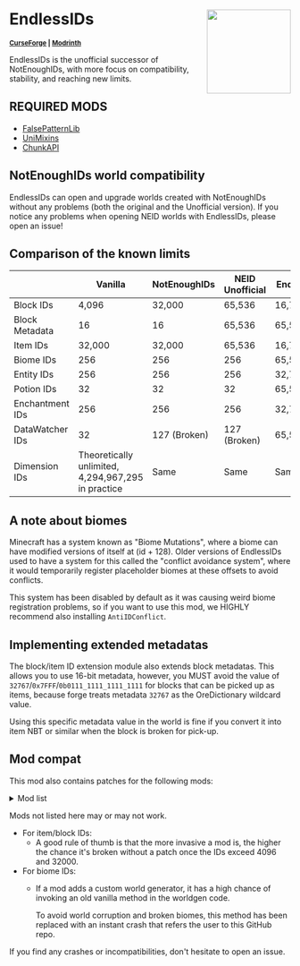 # EndlessIDs <img src="src/main/resources/endlessids.png" align="right" width=150>

<sup>**[CurseForge](https://www.curseforge.com/minecraft/mc-mods/endlessids) | [Modrinth](https://modrinth.com/mod/endlessids)**</sup>

EndlessIDs is the unofficial successor of NotEnoughIDs, with more focus on compatibility, stability, and reaching
new limits.

## REQUIRED MODS
- [FalsePatternLib](https://github.com/FalsePattern/FalsePatternLib)
- [UniMixins](https://github.com/LegacyModdingMC/UniMixins)
- [ChunkAPI](https://github.com/FalsePattern/ChunkAPI)

## NotEnoughIDs world compatibility
EndlessIDs can open and upgrade worlds created with NotEnoughIDs without any problems (both the original and the Unofficial version).
If you notice any problems when opening NEID worlds with EndlessIDs, please open an issue!

## Comparison of the known limits

|                 | Vanilla                                            | NotEnoughIDs | NEID Unofficial | EndlessIDs |
|-----------------|----------------------------------------------------|--------------|-----------------|------------|
| Block IDs       | 4,096                                              | 32,000       | 65,536          | 16,777,216 |
| Block Metadata  | 16                                                 | 16           | 65,536          | 65,536     |
| Item  IDs       | 32,000                                             | 32,000       | 65,536          | 16,777,216 |
| Biome IDs       | 256                                                | 256          | 256             | 65,536     |
| Entity IDs      | 256                                                | 256          | 256             | 32,768     |
| Potion IDs      | 32                                                 | 32           | 32              | 65,536     |
| Enchantment IDs | 256                                                | 256          | 256             | 32,768     |
| DataWatcher IDs | 32                                                 | 127 (Broken) | 127 (Broken)    | 65,536     |
| Dimension IDs   | Theoretically unlimited, 4,294,967,295 in practice | Same         | Same            | Same       |

## A note about biomes

Minecraft has a system known as "Biome Mutations", where a biome can have modified versions of itself at (id + 128).
Older versions of EndlessIDs used to have a system for this called the "conflict avoidance system", where it would temporarily
register placeholder biomes at these offsets to avoid conflicts.

This system has been disabled by default as it was causing weird biome registration problems, so if you want to use this
mod, we HIGHLY recommend also installing `AntiIDConflict`.

## Implementing extended metadatas

The block/item ID extension module also extends block metadatas. This allows you to use 16-bit metadata, however, you MUST
avoid the value of `32767`/`0x7FFF`/`0b0111_1111_1111_1111` for blocks that can be picked up as items, because forge treats
metadata `32767` as the OreDictionary wildcard value.

Using this specific metadata value in the world is fine if you convert it into item NBT or similar when the block is broken for pick-up.

## Mod compat

This mod also contains patches for the following mods:

<details>
<summary>Mod list</summary>

- AbyssalCraft
- Advanced Rocketry
- Alternate Terrain Generation
- Antique Atlas
- Anti ID Conflict
- ArchaicFix
- Atum
- Biomes O' Plenty
- Biome Wand
- BuildCraft
- ChromatiCraft
- Climate Control
- Compact Machines
- CoFH Lib
- Dark World
- Dimensional Doors
- DragonAPI
- Dynamic Surroundings
- Enderlicious
- Enhanced Biomes
- Erebus
- Extended Planets
- Extra Planets
- Extra Utilities
- Factorization
- Futurepack
- Gadomancy
- GalactiCraft
- Highlands
- Immersive Cavegen
- Industrial Revolution by Redstone Rebooted
- Just Another Spawner
- Matter Overdrive
- More Fun Quicksand Mod
- Mystcraft
- Nature's Compass
- Netherlicious
- Nomadic Tents
- Nostalgic World Generation
- Old World Gen
- Random Things
- Restructured
- Realistic Terrain Generation
- Realistic World Generation
- Thaumcraft
- The Lord of the Rings Mod: Legacy
- The Mists of RioV
- ThutCore/ThutMods
- Tropicraft
- Twilight Forest
- Underground Biomes Constructs
- Witchery
- WorldEdit

</details>


Mods not listed here may or may not work.

- For item/block IDs:
  - A good rule of thumb is that the more invasive a mod is, the higher the chance
  it's broken without a patch once the IDs exceed 4096 and 32000.
- For biome IDs:
  - If a mod adds a custom world generator, it has a high chance of invoking an old vanilla method in the worldgen code.

    To avoid world corruption and broken biomes, this method has been replaced with an instant crash that refers the 
user to this GitHub repo.

If you find any crashes or incompatibilities, don't hesitate to open an issue.
